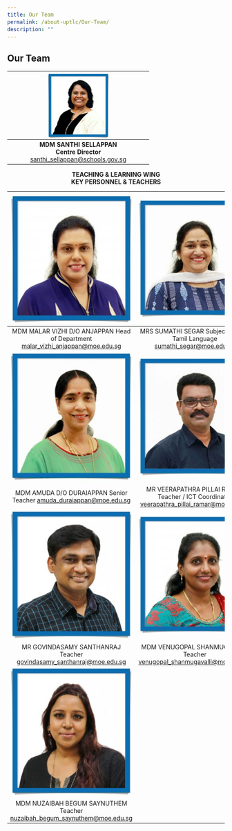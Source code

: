 ```yaml
---
title: Our Team
permalink: /about-uptlc/Our-Team/
description: ""
---
```

## Our Team


|   |<img style="width: 50%;" src="/images/centredirector.jpg" align = "center" />                                      |   |
|:-:|:---------------------------------------------------------------------------:|:-:|
|   | **MDM SANTHI SELLAPPAN <br>Centre Director**<br>santhi_sellappan@schools.gov.sg |   |


<strong><center>TEACHING & LEARNING WING<br>
KEY PERSONNEL & TEACHERS</center></strong>



|                                        ![](/images/Headofdepartment.jpg)                                        |                                             ![](/images/Subjecthead-tamil.jpeg)                                             |                                       ![](/images/Subjecthead-curriculum.jpeg)                                    |
|:-------------------------------------------------------------------------------:|:-----------------------------------------------------------------------------------------:|:----------------------------------------------------------------------------:|
| MDM MALAR VIZHI D/O ANJAPPAN Head of Department malar_vizhi_anjappan@moe.edu.sg |         MRS SUMATHI SEGAR Subject Head -  Tamil Language sumathi_segar@moe.edu.sg         | MR K. SARAVANAN Subject Head -  Curriculum Innovation saravanan_k@moe.edu.sg |
|                                        ![](/images/seniorteacher.jpeg)                                        |                                             ![](/images/ictcoordinator.jpeg)                                             |                                       ![](/images/teacher.jpeg)                                      |
|      MDM AMUDA D/O DURAIAPPAN Senior Teacher amuda_duraiappan@moe.edu.sg        | MR VEERAPATHRA PILLAI RAMAR Teacher / ICT Coordinator veerapathra_pillai_ramar@moe.edu.sg |      MR SEETHARAMAN THANGARAJU Teacherseetharaman_thangaraju@moe.edu.sg      |
|                                        ![](/images/teacher2.jpeg)                                       |                                             ![](/images/teacher3.jpeg)                                             |                                       ![](/images/teacher4.jpeg)                                      |
|       MR GOVINDASAMY SANTHANRAJ Teacher govindasamy_santhanraj@moe.edu.sg       |           MDM VENUGOPAL SHANMUGAVALLI Teacher venugopal_shanmugavalli@moe.edu.sg          |      MS MEENAMBAL PARAMASIVAM Teacher  meenambal_paramasivam@moe.edu.sg      |
|                                        ![](/images/teacher5.jpeg)                                       |                                                                                           |                                                                              |
|     MDM NUZAIBAH BEGUM SAYNUTHEM Teacher nuzaibah_begum_saynuthem@moe.edu.sg    |                                                                                           |                                                                              |

